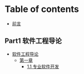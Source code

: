 # Table of contents

* [前言](README.md)

## Part1 软件工程导论

* [软件工程导论](part1-ruan-jian-gong-cheng-dao-lun/ruan-jian-gong-cheng-dao-lun.md)
  * [第一章](part1-ruan-jian-gong-cheng-dao-lun/ruan-jian-gong-cheng-dao-lun/di-yi-zhang/README.md)
    * [1.1 专业软件开发](part1-ruan-jian-gong-cheng-dao-lun/ruan-jian-gong-cheng-dao-lun/di-yi-zhang/1.1-zhuan-ye-ruan-jian-kai-fa.md)
